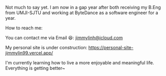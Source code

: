 <!-- ### Basic Information -->
<!--
I was born in Lanzhou (a city in northwest of China) and grew up in Shanghai (a city in east coast of China).
-->
<!-- 
❤️ **Single**

📚 Learning **MIT 6.824** & about to read papers in AI field (especially **reasoning**)

🎮 Fan of **FPS gaming** (including APEX, Rainbow Six: Siege, CS:GO, Battelfield ☺️), with average ranking in most of them.

🐹 Fan of **Golang**

📷 Interested in fancy stuffs, e.g. photography -->

<!-- ---

Plain Info:

**Jimmy** is my English name; 🍑 **peachie** is my recent favorite username used online

I grew up in China, a country with peace and love ❤️.

Received my bachelor degree in Electrical and Computer Engineering (with minor in Data Science) from Shanghai Jiao Tong University in 2021

Working as a backend software engineer in ByteDance, Shanghai -->

<!--
Though my first meet with programming can date back to primary school, my experience in writing industrial level codes is limited.
-->

<!-- Recently, my interest lies in frontend & backend, distributed system, artificial intelligence. -->

<!-- My personal website is under construction, hope to become public soon~ -->


<!-- ### 基本信息
我来自一个有爱❤️的国家: 中国

在2021年从上海交通大学毕业后，我开始从事软件开发工作

我喜欢上网、各类运动、第一人称射击游戏、人工智能

最近正在学着过更幸福的生活，一切都在变得更好~ -->

<!-- ### Tech Info -->
<!-- Major Languages:
- Golang: In use
- C/C++: Have used it during '15 to '20, mainly for algorithm contest and course study need
- Python: Life is short, I use _____ (haven't learnt it systematically)
- *Interesting info: LOGO is the first language I have learnt, dating back to grade 3 in primary school*

Basic understanding of CS preliminary knowledge: OS, DB, network, data structure and algorithm

Basic understanding of AI: project experience in deep reinforcement learning -->

<!-- --- -->

Not much to say yet. I am now in a gap year after both receiving my B.Eng from UMJI-SJTU and working at ByteDance as a software engineer for a year.

How to reach me:

You can contact me via Email 😆: jimmylinh@icloud.com

My personal site is under construction: https://personal-site-jimmylin99.vercel.app/

I'm currently learning how to live a more enjoyable and meaningful life. Everything is getting better~
<!--
**jimmylin99/jimmylin99** is a ✨ _special_ ✨ repository because its `README.md` (this file) appears on your GitHub profile.

Here are some ideas to get you started:

- 🔭 I’m currently working on ...
- 🌱 I’m currently learning ...
- 👯 I’m looking to collaborate on ...
- 🤔 I’m looking for help with ...
- 💬 Ask me about ...
- 📫 How to reach me: ...
- 😄 Pronouns: ...
- ⚡ Fun fact: ...
-->
